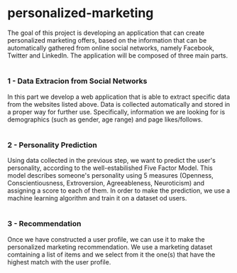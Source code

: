 <h1>personalized-marketing</h1>
The goal of this project is developing an application that can create personalized marketing offers, based on the information that can be automatically gathered from online social networks, namely Facebook, Twitter and LinkedIn.
The application will be composed of three main parts.

#

<h3>1 - Data Extracion from Social Networks</h3>
In this part we develop a web application that is able to extract specific data from the websites listed above. Data is collected automatically and stored in a proper way for further use.
Specifically, information we are looking for is demographics (such as gender, age range) and page likes/follows.

#

<h3>2 - Personality Prediction</h3>
Using data collected in the previous step, we want to predict the user's personality, according to the well-estabilished Five Factor Model. This model describes someone's personality using 5 measures (Openness, Conscientiousness, Extroversion, Agreeableness, Neuroticism) and assigning a score to each of them. In order to make the prediction, we use a machine learning algorithm and train it on a dataset od users.

#

<h3>3 - Recommendation</h3>
Once we have constructed a user profile, we can use it to make the personalized marketing recommendation. We use a marketing dataset comtaining a list of items and we select from it the one(s) that have the highest match with the user profile.
